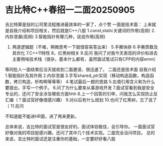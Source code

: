 # 吉比特C++春招一二面20250905

吉比特算是投的公司里流程推进最效率的一家了，点个赞
一面是技术面：
上来就是自我介绍和项目相关，然后就是C++八股
1.const,static关键词的作用(高频)
2.内存泄漏(高频)
3.智能指针有哪几种，说说作用(高频)

1. 两道逻辑题（不难，稍微思考一下就很容易答出来）
   5.手撕快排
   6.手撕质数及其优化
   7.C++11特性
   8，红黑树相关
   9.反问
   我问了对我今天表现的评价和进去主要用啥技术栈（很杂，基本什么都有，虽然面试笔试只有CPP的内容emm）

等同批人一面结束后当天就收到二面邀请，很迅速了。
二面还是技术面
自我介绍
1.智能指针及其作用
2.内存泄漏
3.手写shared_ptr实现（移动构造函数，构造函数，拷贝构造，析构啊等等等）
4.笔试最后一题的思路
5.右值引用含义和为什么要提出，手写一个例子。
6.问了为什么要来从事游戏开发
7.面试官看到我是安全专业的，还问了安全涉及哪些方面hhh
8.上一个回答的引申，问我怎么实现防止反汇编（？面试官好像很感兴趣）
9.对以后有什么规划
10.也问了红黑树，忘了说了（
11.反问

不知道能不能进HR面，进了再来更新。

总体来说，吉比特的面试官是很友好的。面试体验极佳，会引导你。
一面面试官好像对我的项目挺感兴趣，还问了其中几个技术实现。二面完全没问项目。
总的来说，吉比特的面试还是注重你的基础，一定要好好看八股